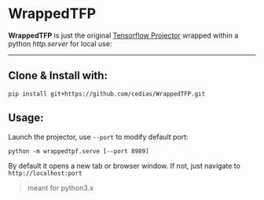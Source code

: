 # WrappedTFP

**WrappedTFP** is just the original [Tensorflow Projector](http://projector.tensorflow.org/) wrapped within a python _http.server_ for local use:

--------------------------------------

## Clone & Install with:
 
`pip install git+https://github.com/cedias/WrappedTFP.git`

## Usage:

Launch the projector, use `--port` to modify default port:

`python -m wrappedtpf.serve [--port 8989]`


By default it opens a new tab or browser window. If not, just navigate to `http://localhost:port`

> meant for python3.x
